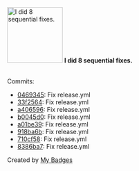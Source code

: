 <img src="https://github.com/my-badges/my-badges/blob/master/src/all-badges/pr-collaboration/fix-6+.png?raw=true" alt="I did 8 sequential fixes." title="I did 8 sequential fixes." width="128">
<strong>I did 8 sequential fixes.</strong>
<br><br>

Commits:

- <a href="https://github.com/antonmedv/fx/commit/04693455c40d3931588f9282bc63097580f7e6c0">0469345</a>: Fix release.yml
- <a href="https://github.com/antonmedv/fx/commit/33f25646c53e62725eaafb6d805d41fedbafedda">33f2564</a>: Fix release.yml
- <a href="https://github.com/antonmedv/fx/commit/a406596b466fd648f3c806e09da1bdd43235fe75">a406596</a>: Fix release.yml
- <a href="https://github.com/antonmedv/fx/commit/b0045d03a93c1a06dc3484f6608a96f932eabca7">b0045d0</a>: Fix release.yml
- <a href="https://github.com/antonmedv/fx/commit/a01be393899c89be82b3b14e8d980b17261d673e">a01be39</a>: Fix release.yml
- <a href="https://github.com/antonmedv/fx/commit/918ba6b566a890e9bb977bb4753d6a02d830ee7d">918ba6b</a>: Fix release.yml
- <a href="https://github.com/antonmedv/fx/commit/710cf5831043209f605226e13c0d0e918e196bdf">710cf58</a>: Fix release.yml
- <a href="https://github.com/antonmedv/fx/commit/8386ba7d9116d14478e10d0b2129722dbdf0357e">8386ba7</a>: Fix release.yml


Created by <a href="https://github.com/my-badges/my-badges">My Badges</a>